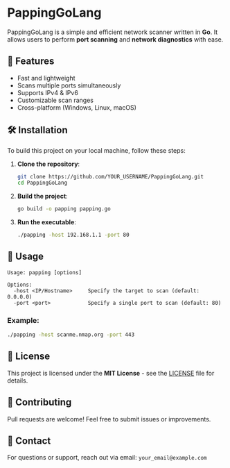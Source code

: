 # PappingGoLang

PappingGoLang is a simple and efficient network scanner written in **Go**. It allows users to perform **port scanning** and **network diagnostics** with ease.

## 🚀 Features

- Fast and lightweight
- Scans multiple ports simultaneously
- Supports IPv4 & IPv6
- Customizable scan ranges
- Cross-platform (Windows, Linux, macOS)

## 🛠 Installation

To build this project on your local machine, follow these steps:

1. **Clone the repository**:

   ```sh
   git clone https://github.com/YOUR_USERNAME/PappingGoLang.git
   cd PappingGoLang
   ```

2. **Build the project**:

   ```sh
   go build -o papping papping.go
   ```

3. **Run the executable**:
   ```sh
   ./papping -host 192.168.1.1 -port 80
   ```

## 📌 Usage

```
Usage: papping [options]

Options:
  -host <IP/Hostname>     Specify the target to scan (default: 0.0.0.0)
  -port <port>            Specify a single port to scan (default: 80)
```

### Example:

```sh
./papping -host scanme.nmap.org -port 443
```

## 📜 License

This project is licensed under the **MIT License** - see the [LICENSE](LICENSE) file for details.

## 🤝 Contributing

Pull requests are welcome! Feel free to submit issues or improvements.

## 📧 Contact

For questions or support, reach out via email: `your_email@example.com`
